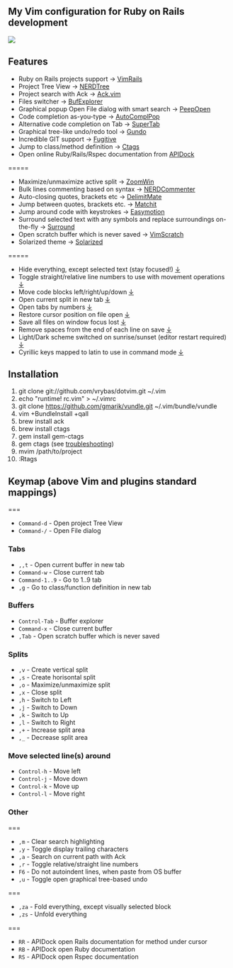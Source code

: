 ## My Vim configuration for Ruby on Rails development

![](http://f.cl.ly/items/3C1b2P3p362q2n2M0m3K/Screen%20Shot%202012-12-30%20at%203.00.43%20PM.png)

## Features ##
   * Ruby on Rails projects support → [VimRails](http://github.com/vim-ruby/vim-rails)
   * Project Tree View → [NERDTree](http://github.com/scrooloose/nerdtree)
   * Project search with Ack → [Ack.vim](http://github.com/mileszs/ack.vim)
   * Files switcher → [BufExplorer](http://github.com/vim-scripts/bufexplorer.zip)
   * Graphical popup Open File dialog with smart search → [PeepOpen](http://github.com/topfunky/PeepOpen-EditorSupport)
   * Code completion as-you-type → [AutoComplPop](http://github.com/chrismetcalf/vim-autocomplpop)
   * Alternative code completion on Tab → [SuperTab](http://github.com/ervandew/supertab)
   * Graphical tree-like undo/redo tool → [Gundo](http://github.com/sjl/gundo.vim)
   * Incredible GIT support → [Fugitive](http://github.com/tpope/vim-fugitive)
   * Jump to class/method definition → [Ctags](http://ctags.sourceforge.net)
   * Open online Ruby/Rails/Rspec documentation from [APIDock](https://github.com/vrybas/dotvim/blob/d78cda1e90e29113886dab35136012a1aa08c0d8/rc.vim#L468)

=====
   * Maximize/unmaximize active split → [ZoomWin](http://github.com/vim-scripts/ZoomWin)
   * Bulk lines commenting based on syntax → [NERDCommenter](http://github.com/scrooloose/nerdcommenter)
   * Auto-closing quotes, brackets etc → [DelimitMate](http://github.com/vim-scripts/delimitMate.vim)
   * Jump between quotes, brackets etc. → [Matchit](http://github.com/tsaleh/vim-matchit)
   * Jump around code with keystrokes → [Easymotion](http://github.com/Lokaltog/vim-easymotion)
   * Surround selected text with any symbols and replace surroundings on-the-fly → [Surround](http://github.com/tpope/vim-surround)
   * Open scratch buffer which is never saved → [VimScratch](http://github.com/duff/vim-scratch)
   * Solarized theme → [Solarized](http://github.com/altercation/vim-colors-solarized)

=====
   * Hide everything, except selected text (stay focused!) [↓](https://github.com/vrybas/dotvim/blob/d78cda1e90e29113886dab35136012a1aa08c0d8/rc.vim#L407)
   * Toggle straight/relative line numbers to use with movement operations [↓](https://github.com/vrybas/dotvim/blob/d78cda1e90e29113886dab35136012a1aa08c0d8/rc.vim#L403)
   * Move code blocks left/right/up/down [↓](https://github.com/vrybas/dotvim/blob/d78cda1e90e29113886dab35136012a1aa08c0d8/rc.vim#L330)
   * Open current split in new tab [↓](https://github.com/vrybas/dotvim/blob/d78cda1e90e29113886dab35136012a1aa08c0d8/rc.vim#L310)
   * Open tabs by numbers [↓](https://github.com/vrybas/dotvim/blob/d78cda1e90e29113886dab35136012a1aa08c0d8/rc.vim#L314)
   * Restore cursor position on file open [↓](https://github.com/vrybas/dotvim/blob/d78cda1e90e29113886dab35136012a1aa08c0d8/rc.vim#L541)
   * Save all files on window focus lost [↓](https://github.com/vrybas/dotvim/blob/d78cda1e90e29113886dab35136012a1aa08c0d8/rc.vim#L537)
   * Remove spaces from the end of each line on save [↓](https://github.com/vrybas/dotvim/blob/d78cda1e90e29113886dab35136012a1aa08c0d8/rc.vim#L536)
   * Light/Dark scheme switched on sunrise/sunset (editor restart required) [↓](https://github.com/vrybas/dotvim/blob/d78cda1e90e29113886dab35136012a1aa08c0d8/rc.vim#L216)
   * Cyrillic keys mapped to latin to use in command mode [↓](https://github.com/vrybas/dotvim/blob/d78cda1e90e29113886dab35136012a1aa08c0d8/rc.vim#L550)

## Installation ##
   1. git clone git://github.com/vrybas/dotvim.git ~/.vim
   2. echo "runtime! rc.vim" > ~/.vimrc
   3. git clone https://github.com/gmarik/vundle.git ~/.vim/bundle/vundle
   4. vim +BundleInstall +qall
   5. brew install ack
   6. brew install ctags
   7. gem install gem-ctags
   8. gem ctags (see [troubleshooting](https://github.com/tpope/gem-ctags#troubleshooting))
   9. mvim /path/to/project
   10. :Rtags

## Keymap (above Vim and plugins standard mappings) ##

===
* `Command-d` - Open project Tree View
* `Command-/` - Open File dialog

### Tabs
* `,,t` - Open current buffer in new tab
* `Command-w` - Close current tab
* `Command-1..9` - Go to 1..9 tab
* `,g` - Go to class/function definition in new tab

### Buffers
* `Control-Tab` - Buffer explorer
* `Command-x` - Close current buffer
* `,Tab` - Open scratch buffer which is never saved

### Splits
* `,v` - Create vertical split
* `,s` - Create horisontal split
* `,o` - Maximize/unmaximize split
* `,x` - Close split
* `,h` - Switch to Left
* `,j` - Switch to Down
* `,k` - Switch to Up
* `,l` - Switch to Right
* `,+` - Increase split area
* `,_` - Decrease split area

### Move selected line(s) around
* `Control-h` - Move left
* `Control-j` - Move down
* `Control-k` - Move up
* `Control-l` - Move right

### Other

===
* `,m` - Clear search highlighting
* `,y` - Toggle display trailing characters
* `,a` - Search on current path with Ack
* `,r` - Toggle relative/straight line numbers
* `F6` - Do not autoindent lines, when paste from OS buffer
* `,u` - Toggle open graphical tree-based undo

===
* `,za` - Fold everything, except visually selected block
* `,zs` - Unfold everything

===
* `RR` - APIDock open Rails documentation for method under cursor
* `RB` - APIDock open Ruby documentation
* `RS` - APIDock open Rspec documentation

